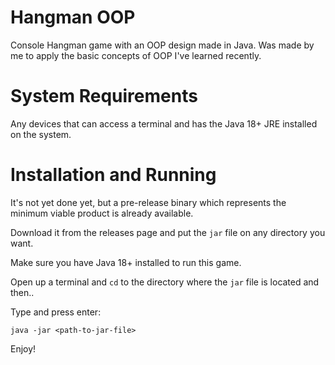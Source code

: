# Hangman OOP

Console Hangman game with an OOP design made in Java. Was made by me to apply
the basic concepts of OOP I've learned recently.

# System Requirements

Any devices that can access a terminal and has the Java 18+ JRE installed on
the system.

# Installation and Running

It's not yet done yet, but a pre-release binary which represents the minimum
viable product is already available.

Download it from the releases page and put the `jar` file on any directory you
want.

Make sure you have Java 18+ installed to run this game.

Open up a terminal and `cd` to the directory where the `jar` file is located and then..

Type and press enter:

```
java -jar <path-to-jar-file>
```

Enjoy!
